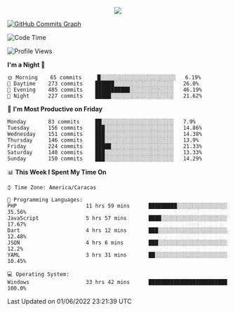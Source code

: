 <p align="center">
  <a href="http://www.github.com/thevacs">
    <img src="https://github-readme-streak-stats.herokuapp.com/?user=thevacs&stroke=ffffff&background=1c1917&ring=0891b2&fire=0891b2&currStreakNum=ffffff&currStreakLabel=0891b2&sideNums=ffffff&sideLabels=ffffff&dates=ffffff&hide_border=true" />
  </a>
  
  <a href="http://www.github.com/thevacs"><img src="https://activity-graph.herokuapp.com/graph?username=thevacs&bg_color=1c1917&color=ffffff&line=0891b2&point=ffffff&area_color=1c1917&area=true&hide_border=true&custom_title=GitHub%20Commits%20Graph" alt="GitHub Commits Graph" /></a>
  
  <!--START_SECTION:waka-->
![Code Time](http://img.shields.io/badge/Code%20Time-250%20hrs%2033%20mins-blue)

![Profile Views](http://img.shields.io/badge/Profile%20Views-80-blue)

**I'm a Night 🦉** 

```text
🌞 Morning    65 commits     █░░░░░░░░░░░░░░░░░░░░░░░░   6.19% 
🌆 Daytime    273 commits    ██████░░░░░░░░░░░░░░░░░░░   26.0% 
🌃 Evening    485 commits    ███████████░░░░░░░░░░░░░░   46.19% 
🌙 Night      227 commits    █████░░░░░░░░░░░░░░░░░░░░   21.62%

```
📅 **I'm Most Productive on Friday** 

```text
Monday       83 commits     ██░░░░░░░░░░░░░░░░░░░░░░░   7.9% 
Tuesday      156 commits    ███░░░░░░░░░░░░░░░░░░░░░░   14.86% 
Wednesday    151 commits    ███░░░░░░░░░░░░░░░░░░░░░░   14.38% 
Thursday     146 commits    ███░░░░░░░░░░░░░░░░░░░░░░   13.9% 
Friday       224 commits    █████░░░░░░░░░░░░░░░░░░░░   21.33% 
Saturday     140 commits    ███░░░░░░░░░░░░░░░░░░░░░░   13.33% 
Sunday       150 commits    ███░░░░░░░░░░░░░░░░░░░░░░   14.29%

```


📊 **This Week I Spent My Time On** 

```text
⌚︎ Time Zone: America/Caracas

💬 Programming Languages: 
PHP                      11 hrs 59 mins      █████████░░░░░░░░░░░░░░░░   35.56% 
JavaScript               5 hrs 57 mins       ████░░░░░░░░░░░░░░░░░░░░░   17.67% 
Dart                     4 hrs 12 mins       ███░░░░░░░░░░░░░░░░░░░░░░   12.48% 
JSON                     4 hrs 6 mins        ███░░░░░░░░░░░░░░░░░░░░░░   12.2% 
YAML                     3 hrs 31 mins       ██░░░░░░░░░░░░░░░░░░░░░░░   10.45%

💻 Operating System: 
Windows                  33 hrs 42 mins      █████████████████████████   100.0%

```


 Last Updated on 01/06/2022 23:21:39 UTC
<!--END_SECTION:waka-->
</p>
